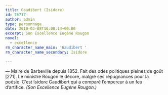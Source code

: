 ```yaml
---
title: Gaudibert (Isidore)
id: 76717
author: admin
type: personnage
date: 2010-03-08T16:08:14+00:00
excerpt: Son Excellence Eugène Rougon
novel:
  - excellence
rm_character_name_main: 'Gaudibert '
rm_character_name_secondary: Isidore

---
```

— Maire de Barbeville depuis 1852. Fait des odes politiques pleines de goût [271]. Le ministre Rougon le décore, malgré ses répugnances pour la poésie. C&rsquo;est Isidore Gaudibert qui a comparé l&rsquo;empereur à un feu d&rsquo;artifice. _(Son Excellence Eugène Rougon.)_